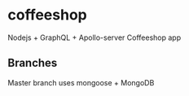 # coffeeshop
Nodejs + GraphQL + Apollo-server Coffeeshop app

## Branches

Master branch uses mongoose + MongoDB
